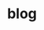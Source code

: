 ---
# Feel free to add content and custom Front Matter to this file.
# To modify the layout, see https://jekyllrb.com/docs/themes/#overriding-theme-defaults

layout: blog
pagination:
  enabled: true
title: blog
---